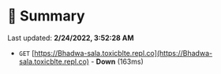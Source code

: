 # 📖 Summary
Last updated: **2/24/2022, 3:52:28 AM**

- `GET` [https://Bhadwa-sala.toxicblte.repl.co](https://Bhadwa-sala.toxicblte.repl.co) - **Down** (163ms)
